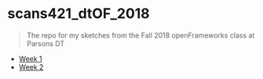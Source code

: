 # scans421_dtOF_2018

> The repo for my sketches from the Fall 2018 openFrameworks class at Parsons DT

- [Week 1](w01_h01_example)
- [Week 2](w02_h01_oo)
